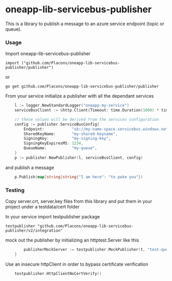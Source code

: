 # oneapp-lib-servicebus-publisher

This is a library to publish a message to an azure service endpoint (topic or queue).

### Usage

Import oneapp-lib-servicebus-publisher

```import ("github.com/Placons/oneapp-lib-servicebus-publisher/publisher")```

or

```go get github.com/Placons/oneapp-lib-servicebus-publisher/publisher```

From your service initialize a publisher with all the dependant services

```go
	l := logger.NewStandardLogger("oneapp-my-service")
	serviceBusClient := &http.Client{Timeout: time.Duration(1000) * time.Millisecond}

	// these values will be derived from the services configuration
	config := publisher.ServiceBusConfig{
		Endpoint:            "sb://my-name-space.servicebus.windows.net",
		SharedKeyName:       "my-shared-keyname",
		SigningKey:          "my-signing-key",
		SigningKeyExpiresMS: 1234,
		QueueName:           "my-queue",
	}
	p := publisher.NewPublisher(l, serviceBusClient, config)
```

 and publish a message

```go
	p.Publish(map[string]string{"I am here": "to poke you"})
```

### Testing

Copy server.crt, server.key files from this library and put them in your project under a testdata/cert folder

In your service import testpublisher package

```testpublisher "github.com/Placons/oneapp-lib-servicebus-publisher/v2/integration"```

mock out the publisher by initializing an httptest.Server like this
```go
		publisherMockServer := testpublisher.MockPublisher(t, "test-queue", "7000")
    }
```

Use an insecure httpClient in order to bypass certificate verification
```go
	testpublisher.HttpClientNoCertVerify()
```